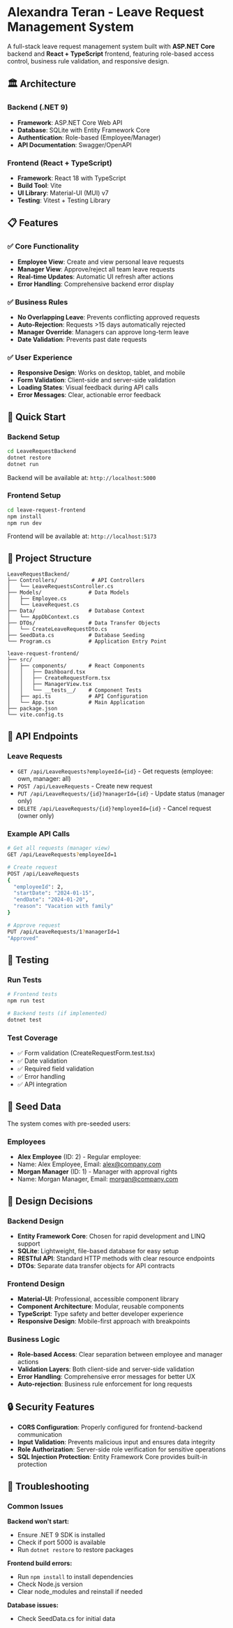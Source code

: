 # Alexandra Teran - Leave Request Management System

A full-stack leave request management system built with **ASP.NET Core** backend and **React + TypeScript** frontend, featuring role-based access control, business rule validation, and responsive design.

## 🏛️ Architecture

### Backend (.NET 9)
- **Framework**: ASP.NET Core Web API
- **Database**: SQLite with Entity Framework Core
- **Authentication**: Role-based (Employee/Manager)
- **API Documentation**: Swagger/OpenAPI

### Frontend (React + TypeScript)
- **Framework**: React 18 with TypeScript
- **Build Tool**: Vite
- **UI Library**: Material-UI (MUI) v7
- **Testing**: Vitest + Testing Library

## 📋 Features

### ✅ Core Functionality
- **Employee View**: Create and view personal leave requests
- **Manager View**: Approve/reject all team leave requests
- **Real-time Updates**: Automatic UI refresh after actions
- **Error Handling**: Comprehensive backend error display

### ✅ Business Rules
- **No Overlapping Leave**: Prevents conflicting approved requests
- **Auto-Rejection**: Requests >15 days automatically rejected
- **Manager Override**: Managers can approve long-term leave
- **Date Validation**: Prevents past date requests

### ✅ User Experience
- **Responsive Design**: Works on desktop, tablet, and mobile
- **Form Validation**: Client-side and server-side validation
- **Loading States**: Visual feedback during API calls
- **Error Messages**: Clear, actionable error feedback

## 🚀 Quick Start

### Backend Setup
```bash
cd LeaveRequestBackend
dotnet restore
dotnet run
```
Backend will be available at: `http://localhost:5000`

### Frontend Setup
```bash
cd leave-request-frontend
npm install
npm run dev
```
Frontend will be available at: `http://localhost:5173`

## 📁 Project Structure

```
LeaveRequestBackend/
├── Controllers/           # API Controllers
│   └── LeaveRequestsController.cs
├── Models/               # Data Models
│   ├── Employee.cs
│   └── LeaveRequest.cs
├── Data/                 # Database Context
│   └── AppDbContext.cs
├── DTOs/                 # Data Transfer Objects
│   └── CreateLeaveRequestDto.cs
├── SeedData.cs           # Database Seeding
└── Program.cs            # Application Entry Point

leave-request-frontend/
├── src/
│   ├── components/       # React Components
│   │   ├── Dashboard.tsx
│   │   ├── CreateRequestForm.tsx
│   │   ├── ManagerView.tsx
│   │   └── __tests__/    # Component Tests
│   ├── api.ts            # API Configuration
│   └── App.tsx           # Main Application
├── package.json
└── vite.config.ts
```

## 🔧 API Endpoints

### Leave Requests
- `GET /api/LeaveRequests?employeeId={id}` - Get requests (employee: own, manager: all)
- `POST /api/LeaveRequests` - Create new request
- `PUT /api/LeaveRequests/{id}?managerId={id}` - Update status (manager only)
- `DELETE /api/LeaveRequests/{id}?employeeId={id}` - Cancel request (owner only)

### Example API Calls
```bash
# Get all requests (manager view)
GET /api/LeaveRequests?employeeId=1

# Create request
POST /api/LeaveRequests
{
  "employeeId": 2,
  "startDate": "2024-01-15",
  "endDate": "2024-01-20",
  "reason": "Vacation with family"
}

# Approve request
PUT /api/LeaveRequests/1?managerId=1
"Approved"
```

## 🧪 Testing

### Run Tests
```bash
# Frontend tests
npm run test

# Backend tests (if implemented)
dotnet test
```

### Test Coverage
- ✅ Form validation (CreateRequestForm.test.tsx)
- ✅ Date validation
- ✅ Required field validation
- ✅ Error handling
- ✅ API integration

## 👥 Seed Data

The system comes with pre-seeded users:

### Employees
- **Alex Employee** (ID: 2) - Regular employee:
- Name: Alex Employee, Email: alex@company.com
- **Morgan Manager** (ID: 1) - Manager with approval rights
- Name: Morgan Manager, Email: morgan@company.com

## 🎨 Design Decisions

### Backend Design
- **Entity Framework Core**: Chosen for rapid development and LINQ support
- **SQLite**: Lightweight, file-based database for easy setup
- **RESTful API**: Standard HTTP methods with clear resource endpoints
- **DTOs**: Separate data transfer objects for API contracts

### Frontend Design
- **Material-UI**: Professional, accessible component library
- **Component Architecture**: Modular, reusable components
- **TypeScript**: Type safety and better developer experience
- **Responsive Design**: Mobile-first approach with breakpoints

### Business Logic
- **Role-based Access**: Clear separation between employee and manager actions
- **Validation Layers**: Both client-side and server-side validation
- **Error Handling**: Comprehensive error messages for better UX
- **Auto-rejection**: Business rule enforcement for long requests

## 🔒 Security Features

- **CORS Configuration**: Properly configured for frontend-backend communication
- **Input Validation**: Prevents malicious input and ensures data integrity
- **Role Authorization**: Server-side role verification for sensitive operations
- **SQL Injection Protection**: Entity Framework Core provides built-in protection


## 🐛 Troubleshooting

### Common Issues

**Backend won't start:**
- Ensure .NET 9 SDK is installed
- Check if port 5000 is available
- Run `dotnet restore` to restore packages

**Frontend build errors:**
- Run `npm install` to install dependencies
- Check Node.js version 
- Clear node_modules and reinstall if needed

**Database issues:**
- Check SeedData.cs for initial data
